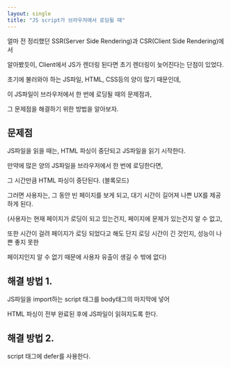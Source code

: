 ```yaml
---
layout: single
title: "JS script가 브라우저에서 로딩될 때"
---
```


얼마 전 정리했던 SSR(Server Side Rendering)과 CSR(Client Side Rendering)에서

알아봤듯이, Client에서 JS가 렌더링 된다면 초기 렌더링이 늦어진다는 단점이 있었다.

초기에 불러와야 하는 JS파일, HTML, CSS등의 양이 많기 때문인데,

이 JS파일이 브라우저에서 한 번에 로딩될 때의 문제점과,

그 문제점을 해결하기 위한 방법을 알아보자.

## 문제점

JS파일을 읽을 때는, HTML 파싱이 중단되고 JS파일을 읽기 시작한다.

만약에 많은 양의 JS파일을 브라우저에서 한 번에 로딩한다면,

그 시간만큼 HTML 파싱이 중단된다. (블록모드)

그러면 사용자는, 그 동안 빈 페이지를 보게 되고, 대기 시간이 길어져 나쁜 UX를 제공하게 된다.

(사용자는 현재 페이지가 로딩이 되고 있는건지, 페이지에 문제가 있는건지 알 수 없고,

또한 시간이 걸려 페이지가 로딩 되었다고 해도 단지 로딩 시간이 긴 것인지, 성능이 나쁜 좋지 못한

페이지인지 알 수 없기 때문에 사용자 유출이 생길 수 밖에 없다)

## 해결 방법 1.

JS파일을 import하는 script 태그를 body태그의 마지막에 넣어

HTML 파싱이 전부 완료된 후에 JS파일이 읽혀지도록 한다.

## 해결 방법 2.

script 태그에 defer를 사용한다.

<script defer>를 사용하게 되면 HTML파싱 중 script 부분을 만났을 때

동시에 다운로드를 받고, HTML파싱이 끝났을 때 해당 script가 실행 된다.

## 해결 방법 3.

script 태그에 async를 사용한다.

<script async>를 사용하게 되면 HTML파싱 중 script 부분을 만났을 때

동시에 다운로드를 받고, script 다운로드가 끝나면 바로 script가 실행된다.

![스크린샷 2022-01-19 16.06.52.png](https://s3-us-west-2.amazonaws.com/secure.notion-static.com/8422d400-13c2-47c8-8859-d7f438ea3c97/스크린샷_2022-01-19_16.06.52.png)

위의 그림을 보면 더 쉽게 이해할 수 있다.
